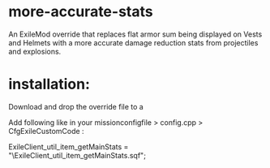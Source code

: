 # more-accurate-stats
An ExileMod override that replaces flat armor sum being displayed on Vests and Helmets with a more accurate damage reduction stats from projectiles and explosions.

# installation:

Download and drop the override file to a <folder-of-your-choice>

Add following like in your missionconfigfile > config.cpp > CfgExileCustomCode :

ExileClient_util_item_getMainStats = 										"<folder-of-your-choice>\ExileClient_util_item_getMainStats.sqf";

